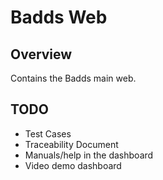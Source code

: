 # Badds Web

## Overview
Contains the Badds main web.

## TODO
- Test Cases
- Traceability Document
- Manuals/help in the dashboard
- Video demo dashboard
